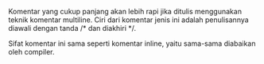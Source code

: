 Komentar yang cukup panjang akan lebih rapi jika ditulis menggunakan teknik komentar multiline. Ciri dari komentar jenis ini adalah penulisannya diawali dengan tanda /* dan diakhiri */.

Sifat komentar ini sama seperti komentar inline, yaitu sama-sama diabaikan oleh compiler.